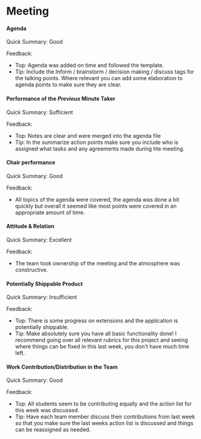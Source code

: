 # Meeting



#### Agenda 


Quick Summary: Good

Feedback:

- Top: Agenda was added on time and followed the template.
- Tip: Include the Inform / brainstorm / decision making / discuss tags for the talking points. Where relevant you can add some elaboration to agenda points to make sure they are clear.


#### Performance of the *Previous* Minute Taker


Quick Summary: Sufficient

Feedback: 

- Top: Notes are clear and were merged into the agenda file
- Tip: In the summarize action points make sure you include who is assigned what tasks and any agreements made during hte meeting.


#### Chair performance


Quick Summary: Good

Feedback: 

- All topics of the agenda were covered, the agenda was done a bit quickly but overall it seemed like most points were covered in an appropriate amount of time.


#### Attitude & Relation


Quick Summary: Excellent

Feedback: 

- The team took ownership of the meeting and the atmosphere was constructive.


#### Potentially Shippable Product



Quick Summary: Insufficient

Feedback: 

- Top: There is some progress on extensions and the application is potentially shippable.
- Tip: Make absolutely sure you have all basic functionality done! I recommend going over all relevant rubrics for this project and seeing where things can be fixed in this last week, you don't have much time left.


#### Work Contribution/Distribution in the Team


Quick Summary: Good

Feedback: 

- Top: All students seem to be contributing equally and the action list for this week was discussed.
- Tip: Have each team member discuss their contributions from last week so that you make sure the last weeks action list is discussed and things can be reassigned as needed.


